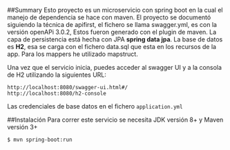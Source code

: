 ##Summary
Esto proyecto es un microservicio con spring boot en la cual el manejo de dependencia se hace con maven.
El proyecto se documentó siguiendo la técnica de apifirst, el fichero se llama swagger.yml, es con la versión openAPi 3.0.2, 
Estos fueron generado con el plugin de maven.
La capa de persistencia está hecha con JPA **spring data jpa**. La base de datos es **H2**, esa se carga con el fichero data.sql que esta
en los recursos de la app.
Para los mappers he utilizado mapstruct.

Una vez que el servicio inicia, puedes acceder al swagger UI y a la consola de H2 utilizando la siguientes URL:

```
http://localhost:8080/swagger-ui.html#/
http://localhost:8080/h2-console
```
Las credenciales de base datos en el fichero ```application.yml```

##Instalación
Para correr este servicio se necesita JDK versión 8+ y Maven versión 3+

```sh
$ mvn spring-boot:run
```
